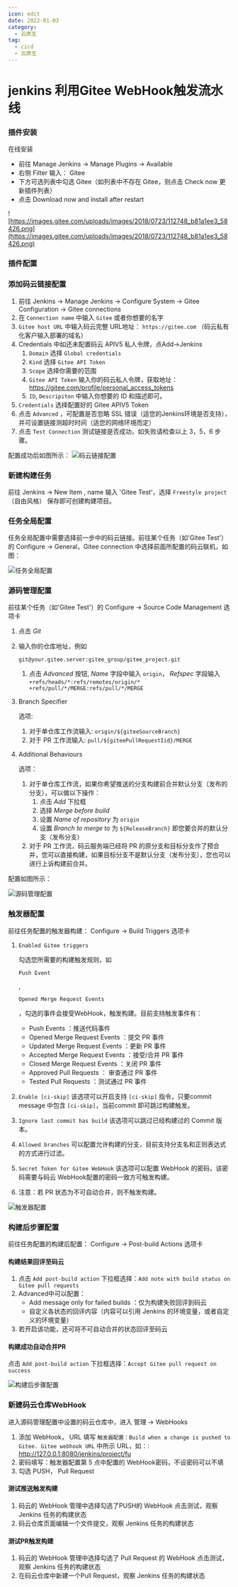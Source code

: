 ```yaml
---
icon: edit
date: 2022-01-03
category:
  - 云原生
tag:
  - cicd
  - 云原生
---
```

# jenkins 利用Gitee  WebHook触发流水线



### 插件安装

在线安装

- 前往 Manage Jenkins -> Manage Plugins -> Available
- 右侧 Filter 输入： Gitee
- 下方可选列表中勾选 Gitee（如列表中不存在 Gitee，则点击 Check now 更新插件列表）
- 点击 Download now and install after restart

![https://images.gitee.com/uploads/images/2018/0723/112748_b81a1ee3_58426.png](https://images.gitee.com/uploads/images/2018/0723/112748_b81a1ee3_58426.png)



### 插件配置





###  添加码云链接配置

1. 前往 Jenkins -> Manage Jenkins -> Configure System -> Gitee Configuration -> Gitee connections
2. 在 `Connection name` 中输入 `Gitee` 或者你想要的名字
3. `Gitee host URL` 中输入码云完整 URL地址： `https://gitee.com` （码云私有化客户输入部署的域名）
4. Credentials 中如还未配置码云 APIV5 私人令牌，点Add->Jenkins
   1. `Domain` 选择 `Global credentials`
   2. `Kind` 选择 `Gitee API Token`
   3. `Scope` 选择你需要的范围
   4. `Gitee API Token` 输入你的码云私人令牌，获取地址：https://gitee.com/profile/personal_access_tokens
   5. `ID`, `Descripiton` 中输入你想要的 ID 和描述即可。
5. `Credentials` 选择配置好的 Gitee APIV5 Token
6. 点击 `Advanced` ，可配置是否忽略 SSL 错误（适您的Jenkins环境是否支持），并可设置链接测超时时间（适您的网络环境而定）
7. 点击 `Test Connection` 测试链接是否成功，如失败请检查以上 3，5，6 步骤。

配置成功后如图所示：
![码云链接配置](https://images.gitee.com/uploads/images/2018/0716/185651_68707d16_58426.png)

### 新建构建任务

前往 Jenkins -> New Item , name 输入 'Gitee Test'，选择 `Freestyle project`（自由风格） 保存即可创建构建项目。







###  任务全局配置

任务全局配置中需要选择前一步中的码云链接。前往某个任务（如'Gitee Test'）的 Configure -> General，Gitee connection 中选择前面所配置的码云联机，如图：

![任务全局配置](https://images.gitee.com/uploads/images/2018/0716/191715_9660237b_58426.png)

### 源码管理配置

前往某个任务（如'Gitee Test'）的 Configure -> Source Code Management 选项卡

1. 点击 *Git*

2. 输入你的仓库地址，例如

    

   ```
   git@your.gitee.server:gitee_group/gitee_project.git
   ```

   1. 点击 *Advanced* 按钮, *Name* 字段中输入 `origin`， *Refspec* 字段输入 `+refs/heads/*:refs/remotes/origin/* +refs/pull/*/MERGE:refs/pull/*/MERGE`

3. Branch Specifier

    

   选项:

   1. 对于单仓库工作流输入: `origin/${giteeSourceBranch}`
   2. 对于 PR 工作流输入: `pull/${giteePullRequestIid}/MERGE`

4. Additional Behaviours

    

   选项：

   1. 对于单仓库工作流，如果你希望推送的分支构建前合并默认分支（发布的分支），可以做以下操作：
      1. 点击 *Add* 下拉框
      2. 选择 *Merge before build*
      3. 设置 *Name of repository* 为 `origin`
      4. 设置 *Branch to merge to* 为 `${ReleaseBranch}` 即您要合并的默认分支（发布分支）
   2. 对于 PR 工作流，码云服务端已经将 PR 的原分支和目标分支作了预合并，您可以直接构建，如果目标分支不是默认分支（发布分支），您也可以进行上诉构建前合并。

配置如图所示：

![源码管理配置](https://images.gitee.com/uploads/images/2018/0716/191913_ef0995f4_58426.png)

### 触发器配置

前往任务配置的触发器构建： Configure -> Build Triggers 选项卡

1. ```
   Enabled Gitee triggers
   ```

    

   勾选您所需要的构建触发规则，如

    

   ```
   Push Event
   ```

   ,

    

   ```
   Opened Merge Request Events
   ```

   ，勾选的事件会接受WebHook，触发构建。目前支持触发事件有：

   - Push Events ：推送代码事件
   - Opened Merge Request Events ：提交 PR 事件
   - Updated Merge Request Events ：更新 PR 事件
   - Accepted Merge Request Events ：接受/合并 PR 事件
   - Closed Merge Request Events ：关闭 PR 事件
   - Approved Pull Requests ： 审查通过 PR 事件
   - Tested Pull Requests ：测试通过 PR 事件

2. `Enable [ci-skip]` 该选项可以开启支持 `[ci-skip]` 指令，只要commit message 中包含 `[ci-skip]`，当前commit 即可跳过构建触发。

3. `Ignore last commit has build` 该选项可以跳过已经构建过的 Commit 版本。

4. `Allowed branches` 可以配置允许构建的分支，目前支持分支名和正则表达式的方式进行过滤。

5. `Secret Token for Gitee WebHook` 该选项可以配置 WebHook 的密码，该密码需要与码云 WebHook配置的密码一致方可触发构建。

6. 注意：若 PR 状态为不可自动合并，则不触发构建。

![触发器配置](https://images.gitee.com/uploads/images/2018/0724/120539_106f7480_58426.png)

### 构建后步骤配置

前往任务配置的构建后配置： Configure -> Post-build Actions 选项卡

#### 构建结果回评至码云

1. 点击 `Add post-build action` 下拉框选择：`Add note with build status on Gitee pull requests`
2. Advanced中可以配置：
   - Add message only for failed builds ：仅为构建失败回评到码云
   - 自定义各状态的回评内容（内容可以引用 Jenkins 的环境变量，或者自定义的环境变量）
3. 若开启该功能，还可将不可自动合并的状态回评至码云

#### 构建成功自动合并PR

点击 `Add post-build action` 下拉框选择：`Accept Gitee pull request on success`

![构建后步骤配置](https://images.gitee.com/uploads/images/2018/0716/192304_0e323bc0_58426.png)

### 新建码云仓库WebHook

进入源码管理配置中设置的码云仓库中，进入 管理 -> WebHooks

1. 添加 WebHook， URL 填写 `触发器配置：Build when a change is pushed to Gitee. Gitee webhook URL` 中所示 URL，如：: http://127.0.0.1:8080/jenkins/project/fu
2. 密码填写：触发器配置第 5 点中配置的 WebHook密码，不设密码可以不填
3. 勾选 PUSH， Pull Request

#### 测试推送触发构建

1. 码云的 WebHook 管理中选择勾选了PUSH的 WebHook 点击测试，观察 Jenkins 任务的构建状态
2. 码云仓库页面编辑一个文件提交，观察 Jenkins 任务的构建状态

#### 测试PR触发构建

1. 码云的 WebHook 管理中选择勾选了 Pull Request 的 WebHook 点击测试，观察 Jenkins 任务的构建状态
2. 在码云仓库中新建一个Pull Request，观察 Jenkins 任务的构建状态

# 